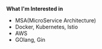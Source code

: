 **What I'm Interested in**
* MSA(MicroService Architecture)
* Docker, Kubernetes, Istio
* AWS 
* GOlang, Gin


<!---
choigonyok/choigonyok is a ✨ special ✨ repository because its `README.md` (this file) appears on your GitHub profile.
You can click the Preview link to take a look at your changes.
--->
